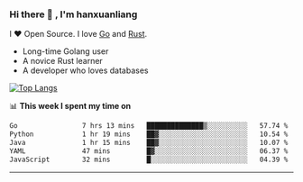 ### Hi there 👋 , I'm hanxuanliang

<!--
**hanxuanliang/hanxuanliang** is a ✨ _special_ ✨ repository because its `README.md` (this file) appears on your GitHub profile.

Here are some ideas to get you started:

- 🔭 I’m currently working on ...
- 🌱 I’m currently learning ...
- 👯 I’m looking to collaborate on ...
- 🤔 I’m looking for help with ...
- 💬 Ask me about ...
- 📫 How to reach me: ...
- 😄 Pronouns: ...
- ⚡ Fun fact: ...
-->
I ❤ Open Source. I love [Go](https://golang.org) and [Rust](https://www.rust-lang.org/zh-CN/).

* Long-time Golang user
* A novice Rust learner
* A developer who loves databases

[![Top Langs](https://github-readme-stats.vercel.app/api?username=hanxuanliang&show_icons=true&count_private=true&line_height=40)](https://github.com/anuraghazra/github-readme-stats)

📊 **This week I spent my time on**
<!--START_SECTION:waka-->

```txt
Go                7 hrs 13 mins   ██████████████▒░░░░░░░░░░   57.74 %
Python            1 hr 19 mins    ██▓░░░░░░░░░░░░░░░░░░░░░░   10.54 %
Java              1 hr 15 mins    ██▓░░░░░░░░░░░░░░░░░░░░░░   10.07 %
YAML              47 mins         █▓░░░░░░░░░░░░░░░░░░░░░░░   06.37 %
JavaScript        32 mins         █░░░░░░░░░░░░░░░░░░░░░░░░   04.39 %
```

<!--END_SECTION:waka-->

***
